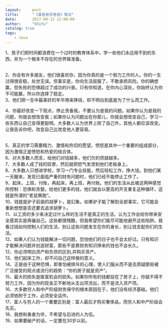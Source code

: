 ```yaml
---
layout:     post
title:      "《富爸爸穷爸爸》笔记"
date:       2017-09-13 12:00:00
author:     "ShiYu"
catalog: true
tags:
    - Java
---
```


1、孩子们把时间都浪费在一个过时的教育体系中，学一些他们永远用不到的东西，并为一个根本不存在的世界做准备。

<br>
2、你会有许多朋友，他们很喜欢你，因为你真的是一个努力工作的人。你的一生过得很安稳，处世无误。但事实是，你向生活屈服了，不敢承担风险。你的确想赢，但失败的恐惧超过了成功的兴奋。只有你知道，在你内心深处，你始终认为你不可能赢，所以你选择了稳定。

<br>
3、他们把一生中最美好的年华用来挣钱，却不明白到底是为了什么而工作。

<br>

4、你最好改变一下观点，停止责备我，不要认为是我的问题。如果你认为是我的问题，你就会想改变我；如果你认为问题出在你那儿，你就会想改变自己，学习一些东西让自己变得更聪明。大多数人认为世界上除了自己外，其他人都应该改变。让我告诉你吧，改变自己比改变他人更容易。

<br>
5、真正的学习需要精力、激情和热切的愿望。愤怒是其中一个重要的组成部分，因为激情正是愤怒和热爱的结合体。

<br>
6、对大多数人而言，给他们对钱越多，他们欠的债就越多。

<br>
7、大多数人成了钱的奴隶，然后就把怒气发泄到他们老板身上。

<br>
8、大多数人只想进学校，学习一门专业技能，然后轻松工作，挣大钱。到他们某一天醒来，发现已面临严重的财务问题时，他们已经不能停止工作了。

<br>
9、起床，上班，付账，再起床，再上班，再付账。他们的生活从此被这两种感觉所控制：恐惧和贪婪。给他们更多的钱，他们就会以更高的开支重复这种循环，这就是所谓的“老鼠赛跑”。

<br>
10、钱就是驴子前面的胡萝卜，是幻象。如果驴子能了解到全部事实，它可能会重新想想是否还要去追求胡萝卜。

<br>
11、以工资的多少来决定过什么样的生活不是真正的生活。认为工作会给你带来安全感其实是再骗自己。这些都很残酷，但我希望你们能尽可能地避开这些陷阱。我看过钱如何控制人们的生活，别让这些问题发生在你的身长，别让钱支配你们的生活。

<br>
12、如果人们认为钱能解决一切问题，恐怕他们的日子也不会太好过。只有知识才能解决问题并创造财富，那些不是靠财务知识挣来的钱也不会长久。

<br>
12、你必须明白资产和负债的区别,并购买资产。

<br>
13、他们起床工作，却不问自己这样做的意义。

<br>
14、正是由于这种恐惧，即害怕被排斥的心理，使人们服从而不是去质疑那些被广泛接受的观点或流行的趋势：“你的房子就是资产”。

<br>
15、最大的损失是致富机会的损失。如果你所有的钱都投在了房子上，你就不得不努力工作，因为你的现金正不断地从支出项流出，而不是流入资产项。

<br>
16、大多数穷人和中产阶级财务保守的根本原因在于，他们没有经济基础。他们必须依附于工作，必须安全运作。

<br>
17、富人与穷人的一个重要区别是：富人最后才购买奢侈品，而穷人和中产阶级会先买。

<br>
18、我想和勇者为伴，不希望与后进的人为伍。

<br>
19、如果要破产的话，一定要在30岁以前。